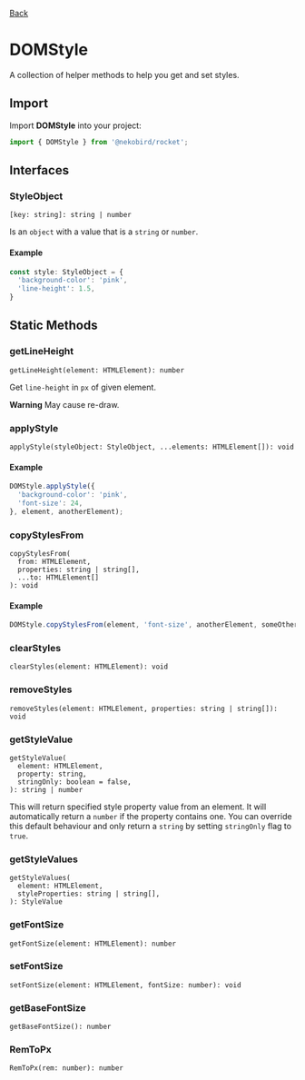 [Back](../index.md)

# DOMStyle

A collection of helper methods to help you get and set styles.

## Import

Import **DOMStyle** into your project:

```typescript
import { DOMStyle } from '@nekobird/rocket';
```

## Interfaces

### StyleObject

`[key: string]: string | number`

Is an `object` with a value that is a `string` or `number`.

#### Example

```typescript
const style: StyleObject = {
  'background-color': 'pink',
  'line-height': 1.5,
}
```

## Static Methods

### getLineHeight

`getLineHeight(element: HTMLElement): number`

Get `line-height` in `px` of given element.

**Warning** May cause re-draw.

### applyStyle

`applyStyle(styleObject: StyleObject, ...elements: HTMLElement[]): void`

#### Example

```typescript
DOMStyle.applyStyle({
  'background-color': 'pink',
  'font-size': 24,
}, element, anotherElement);
```

### copyStylesFrom

```
copyStylesFrom(
  from: HTMLElement,
  properties: string | string[],
  ...to: HTMLElement[]
): void
```

#### Example

```typescript
DOMStyle.copyStylesFrom(element, 'font-size', anotherElement, someOtherElement);
```

### clearStyles

`clearStyles(element: HTMLElement): void`

### removeStyles

`removeStyles(element: HTMLElement, properties: string | string[]): void`

### getStyleValue

```
getStyleValue(
  element: HTMLElement,
  property: string,
  stringOnly: boolean = false,
): string | number
```

This will return specified style property value from an element.
It will automatically return a `number` if the property contains one.
You can override this default behaviour and only return a `string`
by setting `stringOnly` flag to `true`.

### getStyleValues

```
getStyleValues(
  element: HTMLElement,
  styleProperties: string | string[],
): StyleValue
```

### getFontSize

`getFontSize(element: HTMLElement): number`

### setFontSize

`setFontSize(element: HTMLElement, fontSize: number): void`

### getBaseFontSize

`getBaseFontSize(): number`

### RemToPx

`RemToPx(rem: number): number`